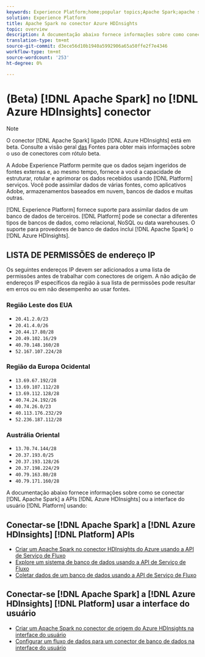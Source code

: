 ```yaml
---
keywords: Experience Platform;home;popular topics;Apache Spark;apache spark;Azure HDInsights;azure hdinsights
solution: Experience Platform
title: Apache Spark no conector Azure HDInsights
topic: overview
description: A documentação abaixo fornece informações sobre como conectar o Apache Spark no Azure HDInsights à Plataforma usando APIs ou a interface do usuário.
translation-type: tm+mt
source-git-commit: d3ece56d10b1940a5992906a65a50ffe2f7e4346
workflow-type: tm+mt
source-wordcount: '253'
ht-degree: 0%

---
```



# (Beta) [!DNL Apache Spark] no [!DNL Azure HDInsights] conector

>[!NOTE]
>
>O conector [!DNL Apache Spark] ligado [!DNL Azure HDInsights] está em beta. Consulte a visão geral [das](../../home.md#terms-and-conditions) Fontes para obter mais informações sobre o uso de conectores com rótulo beta.

A Adobe Experience Platform permite que os dados sejam ingeridos de fontes externas e, ao mesmo tempo, fornece a você a capacidade de estruturar, rotular e aprimorar os dados recebidos usando [!DNL Platform] serviços. Você pode assimilar dados de várias fontes, como aplicativos Adobe, armazenamentos baseados em nuvem, bancos de dados e muitas outras.

[!DNL Experience Platform] fornece suporte para assimilar dados de um banco de dados de terceiros. [!DNL Platform] pode se conectar a diferentes tipos de bancos de dados, como relacional, NoSQL ou data warehouses. O suporte para provedores de banco de dados inclui [!DNL Apache Spark] o [!DNL Azure HDInsights].

## LISTA DE PERMISSÕES de endereço IP

Os seguintes endereços IP devem ser adicionados a uma lista de permissões antes de trabalhar com conectores de origem. A não adição de endereços IP específicos da região à sua lista de permissões pode resultar em erros ou em não desempenho ao usar fontes.

### Região Leste dos EUA

- `20.41.2.0/23`
- `20.41.4.0/26`
- `20.44.17.80/28`
- `20.49.102.16/29`
- `40.70.148.160/28`
- `52.167.107.224/28`

### Região da Europa Ocidental

- `13.69.67.192/28`
- `13.69.107.112/28`
- `13.69.112.128/28`
- `40.74.24.192/26`
- `40.74.26.0/23`
- `40.113.176.232/29`
- `52.236.187.112/28`

### Austrália Oriental

- `13.70.74.144/28`
- `20.37.193.0/25`
- `20.37.193.128/26`
- `20.37.198.224/29`
- `40.79.163.80/28`
- `40.79.171.160/28`

A documentação abaixo fornece informações sobre como se conectar [!DNL Apache Spark] a APIs [!DNL Azure HDInsights] ou a interface do usuário [!DNL Platform] usando:

## Conectar-se [!DNL Apache Spark] a [!DNL Azure HDInsights] [!DNL Platform] APIs

- [Criar um Apache Spark no conector HDInsights do Azure usando a API de Serviço de Fluxo](../../tutorials/api/create/databases/spark.md)
- [Explore um sistema de banco de dados usando a API de Serviço de Fluxo](../../tutorials/api/explore/database-nosql.md)
- [Coletar dados de um banco de dados usando a API de Serviço de Fluxo](../../tutorials/api/collect/database-nosql.md)

## Conectar-se [!DNL Apache Spark] a [!DNL Azure HDInsights] [!DNL Platform] usar a interface do usuário

- [Criar um Apache Spark no conector de origem do Azure HDInsights na interface do usuário](../../tutorials/ui/create/databases/spark.md)
- [Configurar um fluxo de dados para um conector de banco de dados na interface do usuário](../../tutorials/ui/dataflow/databases.md)